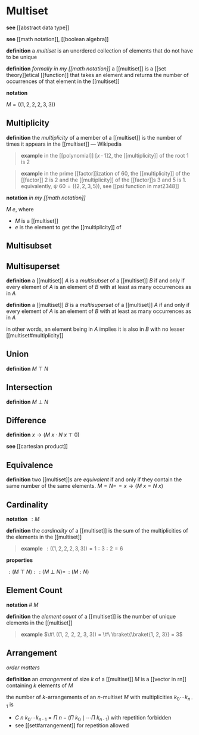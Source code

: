 # Multiset

**see** [[abstract data type]]

**see** [[math notation]], [[boolean algebra]]

**definition** a _multiset_ is an unordered collection of elements that do not have to be unique

**definition** _formally in my [[math notation]]_ a [[multiset]] is a [[set theory]]etical [[function]] that takes an element and returns the number of occurrences of that element in the [[multiset]]

**notation**

$M = ((1, 2, 2, 2, 3, 3))$

## Multiplicity

**definition** the _multiplicity_ of a member of a [[multiset]] is the number of times it appears in the [[multiset]] &mdash; Wikipedia

> **example** in the [[polynomial]] $[x \cdot 1]2$, the [[multiplicity]] of the root $1$ is $2$

> **example** in the prime [[factor]]ization of $60$, the [[multiplicity]] of the [[factor]] $2$ is $2$ and the [[multiplicity]] of the [[factor]]s $3$ and $5$ is $1$. equivalently, $\psi\ 60 = ((2, 2, 3, 5))$, see [[psi function in mat2348]]

**notation** _in my [[math notation]]_

$M\ e$, where

- $M$ is a [[multiset]]
- $e$ is the element to get the [[multiplicity]] of

## Multisubset

## Multisuperset

**definition** a [[multiset]] $A$ is a _multisubset_ of a [[multiset]] $B$ if and only if every element of $A$ is an element of $B$ with at least as many occurrences as in $A$

**definition** a [[multiset]] $B$ is a _multisuperset_ of a [[multiset]] $A$ if and only if every element of $A$ is an element of $B$ with at least as many occurrences as in $A$

in other words, an element being in $A$ implies it is also in $B$ with no lesser [[multiset#multiplicity]]

## Union

**definition** $M\ \top\ N$

## Intersection

**definition** $M\ \bot\ N$

## Difference

**definition** $x \rightarrow (M\ x \cdot N\ x\ \top\ 0)$

**see** [[cartesian product]]

## Equivalence

**definition** two [[multiset]]s are _equivalent_ if and only if they contain the same number of the same elements. $M = N =\!= x \rightarrow (M\ x = N\ x)$

## Cardinality

**notation** $\,: M$

**definition** the _cardinality_ of a [[multiset]] is the sum of the multiplicities of the elements in the [[multiset]]

> **example** $\,: ((1, 2, 2, 2, 3, 3)) = 1 : 3 : 2 = 6$

**properties**

$\,: (M\ \top\ N)\ :\ \,: (M\ \bot\ N) = \,: (M : N)$

## Element Count

**notation** $\#\ M$

**definition** the _element count_ of a [[multiset]] is the number of unique elements in the [[multiset]]

> **example** $\#\ ((1, 2, 2, 2, 3, 3)) = \#\ \braket{\braket{1, 2, 3}} = 3$

## Arrangement

_order matters_

**definition** an _arrangement_ of size $k$ of a [[multiset]] $M$ is a [[vector in rn]] containing $k$ elements of $M$

the number of $k$-arrangements of an $n$-multiset $M$ with multiplicities $k_0 \cdots k_{n \cdot 1}$ is

- $C\ n\ k_0 \cdots k_{n \cdot 1} = \Pi\ n - (\Pi\ k_0 \mid \cdots \Pi\ k_{n \cdot 1})$ with repetition forbidden
- see [[set#arrangement]] for repetition allowed
